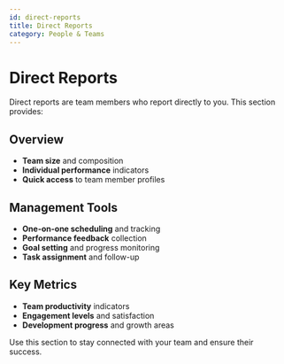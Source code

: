 ```yaml
---
id: direct-reports
title: Direct Reports
category: People & Teams
---
```


# Direct Reports

Direct reports are team members who report directly to you. This section provides:

## Overview

- **Team size** and composition
- **Individual performance** indicators
- **Quick access** to team member profiles

## Management Tools

- **One-on-one scheduling** and tracking
- **Performance feedback** collection
- **Goal setting** and progress monitoring
- **Task assignment** and follow-up

## Key Metrics

- **Team productivity** indicators
- **Engagement levels** and satisfaction
- **Development progress** and growth areas

Use this section to stay connected with your team and ensure their success.
